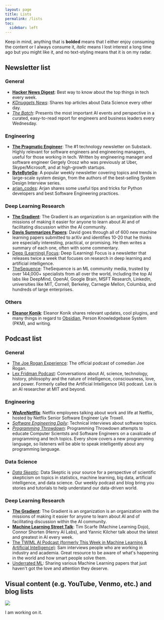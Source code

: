 ```yaml
---
layout: page
title: Lists
permalink: /lists
toc:
  sidebar: left
---
```


Keep in mind, anything that is **bolded** means that I either enjoy consuming the content or I always consume it, *italic* means I lost interest a long time ago but you might like it, and no text-styling means that it is on my radar.

##  Newsletter list

###  General
* [**Hacker News Digest**](https://www.hndigest.com/): Best way to know about the top things in tech every week.
* [*KDnuggets News*](https://www.kdnuggets.com/news/subscribe.html): Shares top articles about Data Science every other day.
* [*The Batch*](https://www.deeplearning.ai/thebatch/): Presents the most important AI events and perspective in a curated, easy-to-read report for engineers and business leaders every Wednesday.

###  Engineering
* [**The Pragmatic Engineer**](https://newsletter.pragmaticengineer.com/): The #1 technology newsletter on Substack. Highly relevant for software engineers and engineering managers, useful for those working in tech. Written by engineering manager and software engineer Gergely Orosz who was previously at Uber, Skype/Microsoft, and at high-growth startups.
* [**ByteByteGo**](https://blog.bytebytego.com/): A popular weekly newsletter covering topics and trends in large-scale system design, from the authors of the best-selling System Design Interview series.
* [arjan_codes](https://www.arjancodes.com/): Arjan shares some useful tips and tricks for Python developers and best Software Engineering practices.

###  Deep Learning Research

* [**The Gradient**](https://thegradientpub.substack.com/): The Gradient is an organization is an organization with the missions of making it easier for anyone to learn about AI and of facilitating discussion within the AI community.
* [**Davis Summarizes Papers**](https://dblalock.substack.com/): David goes through all of 600 new machine learning papers submitted to arXiv and identifies 10-20 that he thinks are especially interesting, practical, or promising. He then writes a summary of each one, often with some commentary.
* [Deep (Learning) Focus](https://cameronrwolfe.substack.com/): Deep (Learning) Focus is a newsletter that releases twice a week that focuses on research in deep learning and artificial intelligence.
* [TheSequence](https://thesequence.substack.com/): TheSequence is an ML community media, trusted by over 144,000+ specialists from all over the world, including the top AI labs like DeepMind, OpenAI, Google Brain, MSFT Research, LinkedIn, universities like MIT, Cornell, Berkeley, Carnegie Mellon, Columbia, and hundreds of large enterprises.

###  Others
* [**Eleanor Konik**](https://www.eleanorkonik.com/): Eleanor Konik shares relevant updates, cool plugins, and many things in regard to [Obsidian](obsidian.md), Person Knowledgebase System (PKM), and writing.

##  Podcast list

###  General
* [The Joe Rogan Experience](https://open.spotify.com/show/4rOoJ6Egrf8K2IrywzwOMk): The official podcast of comedian Joe Rogan.
* [Lex Fridman Podcast](https://open.spotify.com/show/2MAi0BvDc6GTFvKFPXnkCL): Conversations about AI, science, technology, history, philosophy and the nature of intelligence, consciousness, love, and power. Formerly called the Artificial Intelligence (AI) podcast. Lex is an AI researcher at MIT and beyond.

###  Engineering
* [**WeAreNetflix**](https://open.spotify.com/show/3v8L3oLZrb5fQZHW7cvGMm): Netflix employees talking about work and life at Netflix, hosted by Netflix Senior Software Engineer Lyle Troxell.
* [*Software Engineering Daily*](https://open.spotify.com/show/6UCtBYL29hwhw4YbTdX83N): Technical interviews about software topics.
* [*Programming Throwdown*](https://open.spotify.com/show/274Z0vXSCYxddYGj2hLJ8r): Programming Throwdown attempts to educate Computer Scientsts and Software Engineers on a cavalcade of programming and tech topics. Every show covers a new programming language, so listeners will be able to speak intelligently about any programming language.


###  Data Science
* [*Data Skeptic*](https://open.spotify.com/show/1BZN7H3ikovSejhwQTzNm4): Data Skeptic is your source for a perspective of scientific skepticism on topics in statistics, machine learning, big data, artificial intelligence, and data science. Our weekly podcast and blog bring you stories and tutorials to help understand our data-driven world.


###  Deep Learning Research
* [**The Gradient**](https://thegradientpub.substack.com/): The Gradient is an organization is an organization with the missions of making it easier for anyone to learn about AI and of facilitating discussion within the AI community.
* [**Machine Learning Street Talk**](https://open.spotify.com/show/02e6PZeIOdpmBGT9THuzwR): Tim Scarfe (Machine Learning Dojo), Connor Shorten (Henry AI Labs), and Yannic Kilcher talk about the latest and greatest in AI every week.
* [The TWIML AI Podcast (formerly This Week in Machine Learning & Artificial Intelligence)](https://open.spotify.com/show/2sp5EL7s7EqxttxwwoJ3i7): Sam interviews people who are working in industry and academia. Great resource to be aware of what's happening in the world and how smart people solve them.
* [Underrated ML](https://open.spotify.com/show/3swL0sf5iKlGk00WpeExQ5): Sharing various Machine Learning papers that just haven't got the love and attention they deserve.

##  Visual content (e.g. YouTube, Venmo, etc.) and blog lists

<img src="https://media1.giphy.com/media/fVeAI9dyD5ssIFyOyM/giphy.gif?cid=ecf05e4748wgae5cn0f5wcs1anttvjmy43y2a6zlrba63dd9&rid=giphy.gif&ct=g">

I am working on it.
